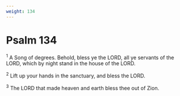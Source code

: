 ```yaml
---
weight: 134
---
```


# Psalm 134

<sup>1</sup> A Song of degrees. Behold, bless ye the LORD, all ye servants of the LORD, which by night stand in the house of the LORD. 

<sup>2</sup> Lift up your hands in the sanctuary, and bless the LORD. 

<sup>3</sup> The LORD that made heaven and earth bless thee out of Zion. 


